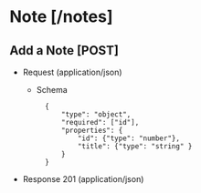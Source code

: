 # Note [/notes]

## Add a Note [POST]

+ Request (application/json)

    + Schema

            {
                "type": "object",
                "required": ["id"],
                "properties": {
                    "id": {"type": "number"},
                    "title": {"type": "string" }
                }
            }


+ Response 201 (application/json)

  
